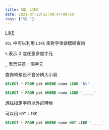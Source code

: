 ```yaml
---
title: SQL LIKE
date: 2021-07-20T15:48:47+09:00
tags: ["SQL"]
---
```

[LIKE](https://dev.mysql.com/doc/refman/8.0/en/pattern-matching.html)

`SQL` 中可以利用 `LIKE` 來對字串做模糊查詢

`%` 表示 0 或任意多個字元

`_` 表示任意一個字元

查詢時預設不會分辨大小寫

```sql
SELECT * FROM pet WHERE name LIKE 'b%'
```

```sql
SELECT * FROM pet WHERE name LIKE '_____'
```

想找指定字串以外的時候

可以用 `NOT LIKE`

```sql
SELECT * FROM pet WHERE name NOT LIKE '_____'
```

